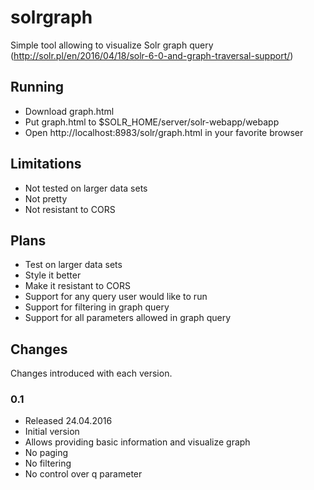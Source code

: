 # solrgraph
Simple tool allowing to visualize Solr graph query (http://solr.pl/en/2016/04/18/solr-6-0-and-graph-traversal-support/)

## Running
* Download graph.html
* Put graph.html to $SOLR_HOME/server/solr-webapp/webapp
* Open http://localhost:8983/solr/graph.html in your favorite browser 

## Limitations
* Not tested on larger data sets
* Not pretty
* Not resistant to CORS

## Plans 
* Test on larger data sets
* Style it better
* Make it resistant to CORS
* Support for any query user would like to run
* Support for filtering in graph query
* Support for all parameters allowed in graph query

## Changes
Changes introduced with each version.

### 0.1 ###
* Released 24.04.2016
* Initial version
* Allows providing basic information and visualize graph
* No paging
* No filtering
* No control over q parameter
